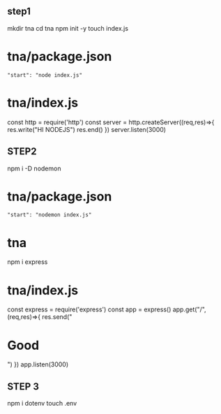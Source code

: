 ## step1
mkdir tna
cd tna
npm init -y
touch index.js
# tna/package.json
    "start": "node index.js"
# tna/index.js 
const http = require('http')
const server = http.createServer((req,res)=>{
    res.write("HI NODEJS")
    res.end()
})
server.listen(3000)
## STEP2
npm i -D nodemon
# tna/package.json 
    "start": "nodemon index.js"

# tna
npm i express
# tna/index.js 
const express = require('express')
const app = express()
app.get("/",(req,res)=>{
    res.send("<h1>Good</h1>")
})
app.listen(3000)
## STEP 3
npm i dotenv
touch .env
